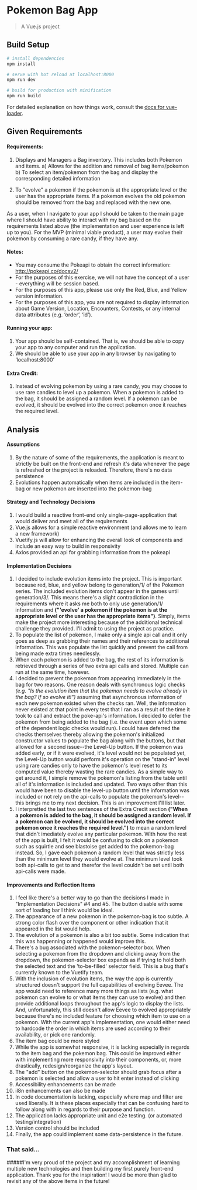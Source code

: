 # Pokemon Bag App

> A Vue.js project

## Build Setup

``` bash
# install dependencies
npm install

# serve with hot reload at localhost:8000
npm run dev

# build for production with minification
npm run build
```

For detailed explanation on how things work, consult the [docs for vue-loader](http://vuejs.github.io/vue-loader).

## Given Requirements

#### Requirements:

1. Displays and Managers a Bag inventory. This includes both Pokemon and items.
    a) Allows for the addition and removal of bag items/pokemon
    b) To select an item/pokemon from the bag and display the corresponding detailed information

2. To "evolve" a pokemon if the pokemon is at the appropriate level or the user has the appropriate items.  If a pokemon evolves the old pokemon should be removed from the bag and replaced with the new one.

As a user, when I navigate to your app I should be taken to the main page where I should have ability to interact with my bag based on the requirements listed above (the implementation and user experience is left up to you). For the MVP (minimal viable product), a user may evolve their pokemon by consuming a rare candy, if they have any.

#### Notes:

- You may consume the Pokeapi to obtain the correct information: http://pokeapi.co/docsv2/
- For the purposes of this exercise, we will not have the concept of a user - everything will be session based. 
- For the purposes of this app, please use only the Red, Blue, and Yellow version information.
- For the purposes of this app, you are not required to display information about Game Version, Location, Encounters, Contests, or any internal data attributes (e.g. ‘order’, ‘id’).

#### Running your app:

1. Your app should be self-contained. That is, we should be able to copy your app to any computer and run the application.
2. We should be able to use your app in any browser by navigating to ‘localhost:8000’

#### Extra Credit:

1. Instead of evolving pokemon by using a rare candy, you may choose to use rare candies to level up a pokemon. When a pokemon is added to the bag, it should be assigned a random level. If a pokemon can be evolved, it should be evolved into the correct pokemon once it reaches the required level.

## Analysis

#### Assumptions

1. By the nature of some of the requirements, the application is meant to strictly be built on the front-end and refresh it's data whenever the page is refreshed or the project is reloaded. Therefore, there's no data persistence
2. Evolutions happen automatically when items are included in the item-bag or new pokemon are inserted into the pokemon-bag

#### Strategy and Technology Decisions

1. I would build a reactive front-end only single-page-application that would deliver and meet all of the requirements
2. Vue.js allows for a simple reactive environment (and allows me to learn a new framework)
3. Vuetify.js will allow for enhancing the overall look of components and include an easy way to build in responsivity
4. Axios provided an api for grabbing information from the pokeapi

#### Implementation Decisions

1. I decided to include evolution items into the project. This is important because red, blue, and yellow belong to generation/1/ of the Pokemon series. The included evolution items don't appear in the games until generation/3/. This means there's a slight contradiction in the requirements where it asks me both to only use generation/1/ information and **("'evolve' a pokemon if the pokemon is at the appropriate level or the user has the appropriate items")**. Simply, items make the project more interesting because of the additional technical challenge they provided. I'll admit to using the project as practice.
2. To populate the list of pokemon, I make only a single api call and it only goes as deep as grabbing their names and their references to additional information. This was populate the list quickly and prevent the call from being made extra times needlessly.
3. When each pokemon is added to the bag, the rest of its information is retrieved through a series of two extra api calls and stored. Multiple can run at the same time, however. 
4. I decided to prevent the pokemon from appearing immediately in the bag for two reasons. One reason deals with synchronous logic checks *(e.g. "Is the evolution item that the pokemon needs to evolve already in the bag? If so evolve it!")* assuming that asynchronous information of each new pokemon existed when the checks ran. Well, the information never existed at that point in every test that I ran as a result of the time it took to call and extract the poke-api's information. I decided to defer the pokemon from being added to the bag (i.e. the event upon which some of the dependent logic checks would run). I could have deferred the checks themselves thereby allowing the pokemon's initialized constructor values to populate the bag along with the buttons, but that allowed for a second issue--the Level-Up button. If the pokemon was added early, or if it were evolved, it's level would not be populated yet, the Level-Up button would perform it's operation on the "stand-in" level using rare candies only to have the pokemon's level reset to its computed value thereby wasting the rare candies. As a simple way to get around it, I simple remove the pokemon's listing from the table until all of it's information is included and updated. Two ways other than this would have been to disable the level-up button until the information was included or not rely on the api-calls to populate the pokemon's level--this brings me to my next decision. This is an improvement I'll list later.
5. I interpretted the last two sentences of the Extra Credit section **("When a pokemon is added to the bag, it should be assigned a random level. If a pokemon can be evolved, it should be evolved into the correct pokemon once it reaches the required level.")** to mean a random level that didn't imediately evolve any particular pokemon. With how the rest of the app is built, I felt it would be confusing to click on a pokemon such as squirtle and see blastoise get added to the pokemon-bag instead. So, I gave each pokemon a random level that was strictly less than the minimum level they would evolve at. The minimum level took both api-calls to get to and therefor the level couldn't be set until both api-calls were made.

#### Improvements and Reflection Items

1. I feel like there's a better way to go than the decisions I made in "Implementation Decisions" #4 and #5. The button disable with some sort of loading bar I think would be ideal.
2. The appearance of a new pokemon in the pokemon-bag is too subtle. A strong color flash over the component or other indication that it appeared in the list would help.
3. The evolution of a pokemon is also a bit too subtle. Some indication that this was happenning or happened would improve this.
4. There's a bug associated with the pokemon-selector box. When selecting a pokemon from the dropdown and clicking away from the dropdown, the pokemon-selector box expands as if trying to hold both the selected text and the 'to-be-filled' selector field. This is a bug that's currently known to the Vuetify team.
5. With the inclusion of evolution items, the way the app is currently structured doesn't support the full capabilities of evolving Eevee. The app would need to reference many more things as lists (e.g. what pokemon can evolve to or what items they can use to evolve) and then provide additional loops throughout the app's logic to display the lists. And, unfortunately, this still doesn't allow Eevee to evolved appropriately because there's no included feature for choosing which item to use on a pokemon. With the current app's implementation, one would either need to hardcode the order in which items are used according to their availability, or pick one randomly.
6. The item bag could be more styled
7. While the app is somewhat responsive, it is lacking especially in regards to the item bag and the pokemon bag. This could be improved either with implementing more responsivity into their components, or, more drastically, redesign/reorganize the app's layout.
8. The "add" button on the pokemon-selector should grab focus after a pokemon is selected and allow a user to hit enter instead of clicking
9. Accessibility enhancements can be made
10. il8n enhancements can also be made
11. In code documentation is lacking, especially where map and filter are used liberally. It is these places especially that can be confusing hard to follow along with in regards to their purpose and function.
12. The application lacks appropriate unit and e2e testing. (or automated testing/integration)
13. Version control should be included
14. Finally, the app could implement some data-persistence in the future.

### That said...
#####I'm very proud of the project and my accomplishment of learning multiple new technologies and then building my first purely front-end application. Thank you for the inspiration! I would be more than glad to revisit any of the above items in the future!